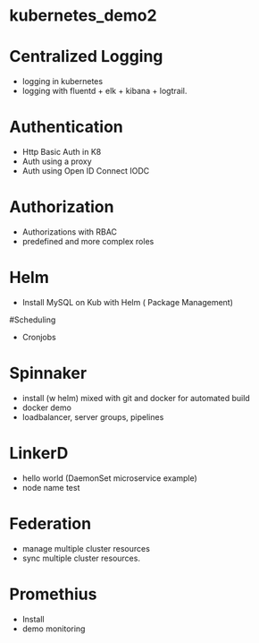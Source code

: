 # kubernetes_demo2

# Centralized Logging
- logging in kubernetes
- logging with fluentd + elk + kibana + logtrail.

# Authentication
- Http Basic Auth in K8
- Auth using a proxy
- Auth using Open ID Connect IODC

# Authorization
- Authorizations with RBAC
- predefined and more complex roles

# Helm
- Install MySQL on Kub with Helm  ( Package Management)

#Scheduling
- Cronjobs

# Spinnaker
- install (w helm) mixed with git and docker for automated build
- docker demo
- loadbalancer, server groups, pipelines

# LinkerD
- hello world (DaemonSet microservice example)
- node name test

# Federation
- manage multiple cluster resources
- sync multiple cluster resources.

# Promethius
- Install
- demo monitoring
